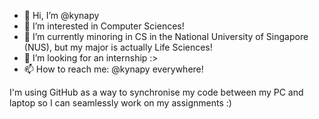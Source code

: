 - 👋 Hi, I’m @kynapy
- 👀 I’m interested in Computer Sciences!
- 🌱 I’m currently minoring in CS in the National University of Singapore (NUS), but my major is actually Life Sciences!
- 💞️ I’m looking for an internship :>
- 📫 How to reach me: @kynapy everywhere!

I'm using GitHub as a way to synchronise my code between my PC and laptop so I can seamlessly work on my assignments :) 

<!---
kynapy/kynapy is a ✨ special ✨ repository because its `README.md` (this file) appears on your GitHub profile.
You can click the Preview link to take a look at your changes.
--->
